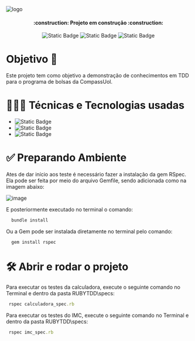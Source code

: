 <img src="https://github.com/pedroomartinelli/RealityStone_PedroMartinelli_Compass/assets/141445664/a4300f12-b1ea-4559-b39e-0d31488cc7de)" alt="logo" align="center">

<h4 align="center">    
 :construction:  Projeto em construção  :construction:
</h4>

<p align="center">
  <img alt="Static Badge" src="https://img.shields.io/badge/Linguagem-Ruby%203.2.2%20-red">
  <img alt="Static Badge" src="https://img.shields.io/badge/Status-Em%20Desenvolvimento%20-yellow">
  <img alt="Static Badge" src="https://img.shields.io/badge/Empresa-Compass.uol%20-black"> 
</p>  

# Objetivo 🎯
  Este projeto tem como objetivo a demonstração de conhecimentos em TDD para o programa de bolsas da CompassUol.
 
# 👨🏽‍💻 Técnicas e Tecnologias usadas
 * ![Static Badge](https://img.shields.io/badge/VS%20Code%201.81.1-grey)
 * ![Static Badge](https://img.shields.io/badge/Ruby%203.2.2-grey)
 * ![Static Badge](https://img.shields.io/badge/RSpec%203.12-grey)

# ✅ Preparando Ambiente
<p>
  Ates de dar início aos teste é necessário fazer a instalação da gem RSpec. 
  Ela pode ser feita por meio do arquivo Gemfile, sendo adicionada como na imagem abaixo:
</p>

  ![image](https://github.com/pedroomartinelli/RealityStone_PedroMartinelli_Compass/assets/141445664/c25b64be-502a-4ea5-9996-6ae2df1fb14a)

<p>
  E posteriormente executado no terminal o comando:
</p>

~~~ ruby
  bundle install
~~~

<p>
  Ou a Gem pode ser instalada diretamente no terminal pelo comando:
</p>

~~~ ruby
  gem install rspec
~~~

# 🛠️ Abrir e rodar o projeto
<p>
  Para executar os testes da calculadora, execute o seguinte comando no Terminal e dentro da pasta RUBYTDD\specs:
</p>

~~~ ruby
 rspec calculadora_spec.rb
~~~

<p>
  Para executar os testes do IMC, execute o seguinte comando no Terminal e dentro da pasta RUBYTDD\specs:
</p>

~~~ ruby
 rspec imc_spec.rb
~~~



